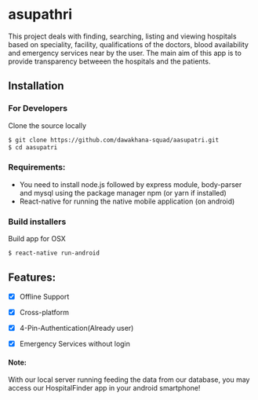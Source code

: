 # asupathri

This project deals with finding, searching, listing and viewing hospitals based on speciality, facility, qualifications of the doctors, blood availability and emergency services near by the user.
The main aim of this app is to provide transparency betweeen the hospitals and the patients.

## Installation


### For Developers
Clone the source locally

```sh
$ git clone https://github.com/dawakhana-squad/aasupatri.git
$ cd aasupatri
```
### Requirements:
- You need to install node.js followed by express module, body-parser and mysql using the package manager npm (or yarn if installed)
- React-native for running the native mobile application (on android)

### Build installers

Build app for OSX
```sh
$ react-native run-android
```

## Features:

- [x] Offline Support
- [x] Cross-platform
- [x] 4-Pin-Authentication(Already user)
- [x] Emergency Services without login



#### Note:
With our local server running feeding the data from our database, you may access our HospitalFinder app in your android smartphone! 



